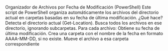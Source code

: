 Organizador de Archivos por Fecha de Modificación (PowerShell)
Este script de PowerShell organiza automáticamente los archivos del directorio actual en carpetas basadas en su fecha de última modificación.
¿Qué hace?
Detecta el directorio actual (Get-Location).
Busca todos los archivos en ese directorio, ignorando subcarpetas.
Para cada archivo:
Obtiene su fecha de última modificación.
Crea una carpeta con el nombre de la fecha en formato AAAA-MM-DD, si no existe.
Mueve el archivo a esa carpeta correspondiente
